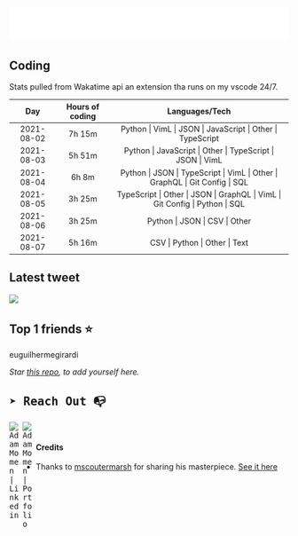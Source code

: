 
![test image size](/assets/welcome_message.gif)

## Coding
Stats pulled from Wakatime api an extension tha runs on my vscode 24/7.

|Day|Hours of coding|Languages/Tech|
|:-:|:-:|:-:|
|2021-08-02|7h 15m|Python &#124; VimL &#124; JSON &#124; JavaScript &#124; Other &#124; TypeScript|
|2021-08-03|5h 51m|Python &#124; JavaScript &#124; Other &#124; TypeScript &#124; JSON &#124; VimL|
|2021-08-04|6h 8m|Python &#124; JSON &#124; TypeScript &#124; VimL &#124; Other &#124; GraphQL &#124; Git Config &#124; SQL|
|2021-08-05|3h 25m|TypeScript &#124; Other &#124; JSON &#124; GraphQL &#124; VimL &#124; Git Config &#124; Python &#124; SQL|
|2021-08-06|3h 25m|Python &#124; JSON &#124; CSV &#124; Other|
|2021-08-07|5h 16m|CSV &#124; Python &#124; Other &#124; Text|

## Latest tweet
[<img src="<tweet-image-url>" width="400">](<tweet-url>)

## Top 1 friends ⭐️
euguilhermegirardi

*Star [this repo](https://github.com/AdamMomen/AdamMomen), to add yourself here.*


<samp>

## ➤ Reach Out :mailbox_with_no_mail:

>
  <a href="https://www.linkedin.com/in/adam-momen-99596275/">
     <img align="left" alt="Adam Momen | Linkedin" width="24px" src="./assets/Linkedin.svg" />
   </a>

   <a href="https://adammomen.com/">
     <img align="left" alt="Adam Momen | Portfolio" width="24px" src="./assets/web.svg" />
   </a>

</samp>

<br>

#### Credits
* Thanks to [mscoutermarsh](https://github.com/mscoutermarsh) for sharing his masterpiece. [See it here](https://github.com/mscoutermarsh/mscoutermarsh)